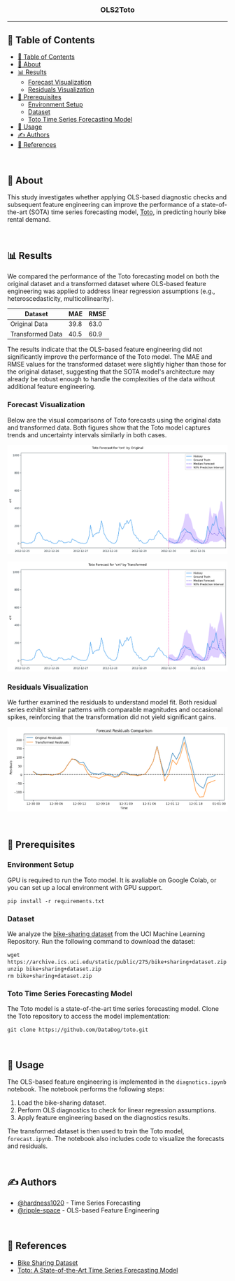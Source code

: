 <h3 align="center">OLS2Toto</h3>

<div align="center">


</div>

---

<!-- <p align="center"> Few lines describing your project.
    <br> 
</p> -->

## 📝 Table of Contents

- [📝 Table of Contents](#-table-of-contents)
- [🧐 About ](#-about-)
- [📊 Results ](#-results-)
  - [Forecast Visualization](#forecast-visualization)
  - [Residuals Visualization](#residuals-visualization)
- [🏁 Prerequisites ](#-prerequisites-)
  - [Environment Setup](#environment-setup)
  - [Dataset](#dataset)
  - [Toto Time Series Forecasting Model](#toto-time-series-forecasting-model)
- [🎈 Usage ](#-usage-)
- [✍️ Authors ](#️-authors-)
- [📓 References ](#-references-)

<br>

## 🧐 About <a name = "about"></a>

This study investigates whether applying OLS-based diagnostic checks and subsequent feature engineering can improve the performance of a state-of-the-art (SOTA) time series forecasting model, [Toto](https://arxiv.org/abs/2407.07874), in predicting hourly bike rental demand.


<br>

## 📊 Results <a name = "results"></a>
We compared the performance of the Toto forecasting model on both the original dataset and a transformed dataset where OLS-based feature engineering was applied to address linear regression assumptions (e.g., heteroscedasticity, multicollinearity).

| Dataset          | MAE  | RMSE |
| ---------------- | ---- | ---- |
| Original Data    | 39.8 | 63.0 |
| Transformed Data | 40.5 | 60.9 |

The results indicate that the OLS-based feature engineering did not significantly improve the performance of the Toto model. The MAE and RMSE values for the transformed dataset were slightly higher than those for the original dataset, suggesting that the SOTA model's architecture may already be robust enough to handle the complexities of the data without additional feature engineering.

### Forecast Visualization
Below are the visual comparisons of Toto forecasts using the original data and transformed data. Both figures show that the Toto model captures trends and uncertainty intervals similarly in both cases.

![Forecast by Original Data](https://raw.githubusercontent.com/hardness1020/OLS2Toto/main/figures/results/Forecast_by_Original_Data.png)

![Forecast by Transformed Data](https://raw.githubusercontent.com/hardness1020/OLS2Toto/main/figures/results/Forecast_by_Transformed_Data.png)

### Residuals Visualization
We further examined the residuals to understand model fit. Both residual series exhibit similar patterns with comparable magnitudes and occasional spikes, reinforcing that the transformation did not yield significant gains.

![Comparison of Residuals](https://raw.githubusercontent.com/hardness1020/OLS2Toto/main/figures/results/Comparison_of_Residuals.png)

<br>

## 🏁 Prerequisites <a name = "prerequisites"></a>
### Environment Setup
GPU is required to run the Toto model. It is avaliable on Google Colab, or you can set up a local environment with GPU support.
```
pip install -r requirements.txt
```

### Dataset
We analyze the [bike-sharing dataset](https://archive.ics.uci.edu/dataset/275/bike+sharing+dataset) from the UCI Machine Learning Repository. Run the following command to download the dataset:

```
wget https://archive.ics.uci.edu/static/public/275/bike+sharing+dataset.zip
unzip bike+sharing+dataset.zip
rm bike+sharing+dataset.zip
```

### Toto Time Series Forecasting Model
The Toto model is a state-of-the-art time series forecasting model. Clone the Toto repository to access the model implementation:
```
git clone https://github.com/DataDog/toto.git
```


<br>

## 🎈 Usage <a name="usage"></a>
The OLS-based feature engineering is implemented in the `diagnotics.ipynb` notebook. The notebook performs the following steps:
1. Load the bike-sharing dataset.
2. Perform OLS diagnostics to check for linear regression assumptions.
3. Apply feature engineering based on the diagnostics results.

The transformed dataset is then used to train the Toto model, `forecast.ipynb`. The notebook also includes code to visualize the forecasts and residuals.


<br>

## ✍️ Authors <a name = "authors"></a>

- [@hardness1020](https://github.com/hardness1020) - Time Series Forecasting
- [@ripple-space](https://github.com/ripple-space) - OLS-based Feature Engineering


<br>

## 📓 References <a name = "references"></a>
- [Bike Sharing Dataset](https://archive.ics.uci.edu/dataset/275/bike+sharing+dataset)
- [Toto: A State-of-the-Art Time Series Forecasting Model](https://arxiv.org/abs/2407.07874)
